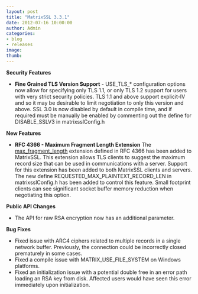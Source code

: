 ```yaml
---
layout: post
title: "MatrixSSL 3.3.1"
date: 2012-07-16 10:00:00
author: Admin
categories:
- blog
- releases
image:
thumb:
---
```

<b>Security Features</b>
<ul>
<li><b>Fine Grained TLS Version Support</b> - USE_TLS_* configuration options now allow for specifying only TLS 1.1, or only TLS 1.2 support for users with very strict security policies. TLS 1.1 and above support explicit-IV and so it may be desirable to limit negotiation to only this version and above. SSL 3.0 is now disabled
by default in compile time, and if required must be manually be enabled by commenting out the define for
DISABLE_SSLV3 in matrixsslConfig.h
</li>
</ul>
<b>New Features</b>
<ul>
<li><b>RFC 4366 - Maximum Fragment Length Extension</b> The <a href="http://www.ietf.org/rfc/rfc4366.txt" target=_new>max_fragment_length</a> extension defined in RFC 4366 has been added to MatrixSSL. This extension allows TLS clients to suggest the maximum record size that can be used in communications with a server. Support for this extension has been added to both MatrixSSL clients and servers. The new define REQUESTED_MAX_PLAINTEXT_RECORD_LEN in matrixsslConfig.h has been added to control this feature. Small footprint clients can see significant socket buffer memory reduction when negotiating this option.</li>
</ul>
<p/>
<b>Public API Changes</b>
<ul>
<li>The API for raw RSA encryption now has an additional parameter.</li>
</ul>
<p/>
<b>Bug Fixes</b>
<ul>
<li>Fixed issue with ARC4 ciphers related to multiple records in a single network buffer. Previously, the connection could be incorrectly closed prematurely in some cases.</li>
<li>Fixed a compile issue with MATRIX_USE_FILE_SYSTEM on Windows platforms.</li>
<li>Fixed an initialization issue with a potential double free in an error path loading an RSA key from disk. Affected users would have seen this error immediately upon initialization.</li>
</ul>
<br/>
